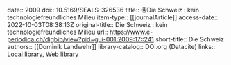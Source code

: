 date:: 2009
doi:: 10.5169/SEALS-326536
title:: @Die Schweiz : kein technologiefreundliches Milieu
item-type:: [[journalArticle]]
access-date:: 2022-10-03T08:38:13Z
original-title:: Die Schweiz : kein technologiefreundliches Milieu
url:: https://www.e-periodica.ch/digbib/view?pid=gui-001:2009:17::241
short-title:: Die Schweiz
authors:: [[Dominik Landwehr]]
library-catalog:: DOI.org (Datacite)
links:: [Local library](zotero://select/groups/2386895/items/D35IE8UR), [Web library](https://www.zotero.org/groups/2386895/items/D35IE8UR)
